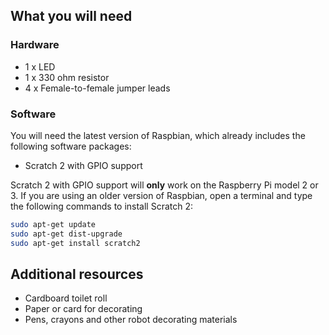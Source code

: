 ## What you will need

### Hardware

* 1 x LED
* 1 x 330 ohm resistor
* 4 x Female-to-female jumper leads

### Software

You will need the latest version of Raspbian, which already includes the following software packages:

+ Scratch 2 with GPIO support

Scratch 2 with GPIO support will **only** work on the Raspberry Pi model 2 or 3. If you are using an older version of Raspbian, open a terminal and type the following commands to install Scratch 2:

```bash
sudo apt-get update
sudo apt-get dist-upgrade
sudo apt-get install scratch2
```



## Additional resources

+ Cardboard toilet roll
+ Paper or card for decorating
+ Pens, crayons and other robot decorating materials
